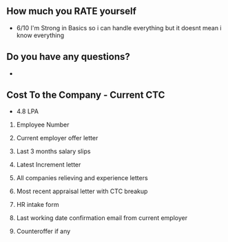 ## How much you RATE yourself
- 6/10  I'm Strong in Basics so i can handle everything but it doesnt mean i know everything

## Do you have any questions?
- 

## Cost To the Company - Current CTC
- 4.8 LPA



1. Employee Number
2. Current employer offer letter 
3. Last 3 months salary slips 
4. Latest Increment letter 
4. All companies relieving and experience letters 
5. Most recent appraisal letter with CTC breakup 


6. HR intake form 

7. Last working date confirmation email from current employer

8. Counteroffer if any